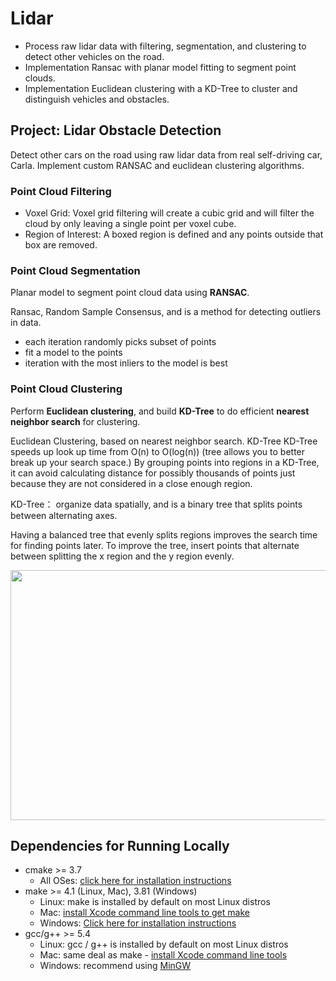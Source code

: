 # Lidar

- Process raw lidar data with filtering, segmentation, and clustering to detect other vehicles on the road. 
- Implementation Ransac with planar model fitting to segment point clouds. 
- Implementation Euclidean clustering with a KD-Tree to cluster and distinguish vehicles and obstacles.


## Project: Lidar Obstacle Detection
Detect other cars on the road using raw lidar data from real self-driving car, Carla. Implement custom RANSAC and euclidean clustering algorithms.


### Point Cloud Filtering
- Voxel Grid:
Voxel grid filtering will create a cubic grid and will filter the cloud by only leaving a single point per voxel cube.
- Region of Interest:
A boxed region is defined and any points outside that box are removed.

### Point Cloud Segmentation
Planar model to segment point cloud data using **RANSAC**.

Ransac, Random Sample Consensus, and is a method for detecting outliers in data.
- each iteration randomly picks subset of points
- fit a model to the points
- iteration with the most inliers to the model is best

### Point Cloud Clustering
Perform **Euclidean clustering**, and build **KD-Tree** to do efficient **nearest neighbor search** for clustering.

Euclidean Clustering, based on nearest neighbor search. KD-Tree KD-Tree speeds up look up time from O(n) to O(log(n)) (tree allows you to better break up your search space.) By grouping points into regions in a KD-Tree, it can avoid calculating distance for possibly thousands of points just because they are not considered in a close enough region. 

KD-Tree： organize data spatially, and is a binary tree that splits points between alternating axes. 

Having a balanced tree that evenly splits regions improves the search time for finding points later. To improve the tree, insert points that alternate between splitting the x region and the y region evenly.

<img src="https://github.com/udacity/SFND_Lidar_Obstacle_Detection/blob/master/media/ObstacleDetectionFPS.gif" width="700" height="400" />




## Dependencies for Running Locally
* cmake >= 3.7
  * All OSes: [click here for installation instructions](https://cmake.org/install/)
* make >= 4.1 (Linux, Mac), 3.81 (Windows)
  * Linux: make is installed by default on most Linux distros
  * Mac: [install Xcode command line tools to get make](https://developer.apple.com/xcode/features/)
  * Windows: [Click here for installation instructions](http://gnuwin32.sourceforge.net/packages/make.htm)
* gcc/g++ >= 5.4
  * Linux: gcc / g++ is installed by default on most Linux distros
  * Mac: same deal as make - [install Xcode command line tools](https://developer.apple.com/xcode/features/)
  * Windows: recommend using [MinGW](http://www.mingw.org/)
